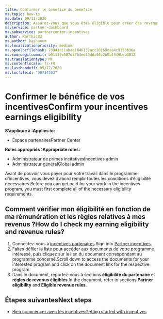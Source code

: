 ```yaml
---
title: Confirmer le bénéfice du bénéfice
ms.topic: how-to
ms.date: 09/11/2020
description: Assurez-vous que vous êtes éligible pour créer des revenus et êtes payé dans le cadre du programme d’incentives.
ms.service: partner-dashboard
ms.subservice: partnercenter-incentives
author: Karthic83
ms.author: kashanum
ms.localizationpriority: medium
ms.openlocfilehash: 70941e11abae1846132acc28169daa4c9153b36a
ms.sourcegitcommit: b91119c587d37b4ed36dda00c2b0b1946beb3012
ms.translationtype: MT
ms.contentlocale: fr-FR
ms.lasthandoff: 09/17/2020
ms.locfileid: "90714503"
---
```

# <a name="confirm-your-incentives-earnings-eligibility"></a><span data-ttu-id="3abac-103">Confirmer le bénéfice de vos incentives</span><span class="sxs-lookup"><span data-stu-id="3abac-103">Confirm your incentives earnings eligibility</span></span>

<span data-ttu-id="3abac-104">**S’applique à :**</span><span class="sxs-lookup"><span data-stu-id="3abac-104">**Applies to:**</span></span>

- <span data-ttu-id="3abac-105">Espace partenaires</span><span class="sxs-lookup"><span data-stu-id="3abac-105">Partner Center</span></span>

<span data-ttu-id="3abac-106">**Rôles appropriés :**</span><span class="sxs-lookup"><span data-stu-id="3abac-106">**Appropriate roles:**</span></span>

- <span data-ttu-id="3abac-107">Administrateur de primes incitatives</span><span class="sxs-lookup"><span data-stu-id="3abac-107">Incentives admin</span></span>
- <span data-ttu-id="3abac-108">Administrateur général</span><span class="sxs-lookup"><span data-stu-id="3abac-108">Global admin</span></span>

<span data-ttu-id="3abac-109">Avant de pouvoir vous payer pour votre travail dans le programme d’incentives, vous devez d’abord remplir toutes les conditions d’éligibilité nécessaires.</span><span class="sxs-lookup"><span data-stu-id="3abac-109">Before you can get paid for your work in the incentives program, you must first complete all of the necessary eligibility requirements.</span></span>

## <a name="how-do-i-check-my-earning-eligibility-and-revenue-rules"></a><span data-ttu-id="3abac-110">Comment vérifier mon éligibilité en fonction de ma rémunération et les règles relatives à mes revenus ?</span><span class="sxs-lookup"><span data-stu-id="3abac-110">How do I check my earning eligibility and revenue rules?</span></span>

1. <span data-ttu-id="3abac-111">Connectez-vous à [incentives partenaires](https://partner.microsoft.com/membership/partner-incentives).</span><span class="sxs-lookup"><span data-stu-id="3abac-111">Sign into [Partner incentives](https://partner.microsoft.com/membership/partner-incentives).</span></span>
2. <span data-ttu-id="3abac-112">Faites défiler la liste pour accéder aux documents de votre programme intéressé, puis cliquez sur le lien du document correspondant au programme concerné.</span><span class="sxs-lookup"><span data-stu-id="3abac-112">Scroll down to access the documents for your interested program and click on the document link for the respective program.</span></span>
3. <span data-ttu-id="3abac-113">Dans le document, reportez-vous à sections **éligibilité du partenaire** et **règles de revenus éligibles**.</span><span class="sxs-lookup"><span data-stu-id="3abac-113">In the document, refer to sections **Partner eligibility** and **Eligible revenue rules**.</span></span>

## <a name="next-steps"></a><span data-ttu-id="3abac-114">Étapes suivantes</span><span class="sxs-lookup"><span data-stu-id="3abac-114">Next steps</span></span>

- [<span data-ttu-id="3abac-115">Bien commencer avec les incentives</span><span class="sxs-lookup"><span data-stu-id="3abac-115">Getting started with incentives</span></span>](incentives-get-started-intro.md)
